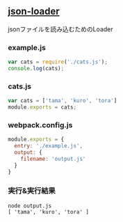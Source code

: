 ## [json-loader](https://github.com/webpack/json-loader)
jsonファイルを読み込むためのLoader

### example.js

```javascript:example.js
var cats = require('./cats.js');
console.log(cats);
```

### cats.js

```javascript:cats.js
var cats = ['tama', 'kuro', 'tora']
module.exports = cats;
```

### webpack.config.js

```javascript:webpack.config.js
module.exports = {
  entry: './example.js',
  output: {
    filename: 'output.js'
  }
}
```

### 実行&実行結果

```console:実行&実行結果 
node output.js
[ 'tama', 'kuro', 'tora' ]
```
